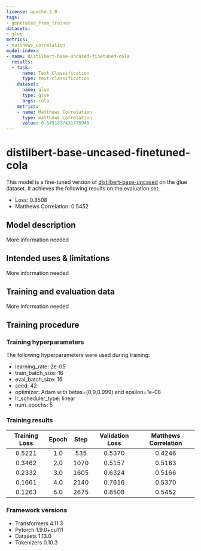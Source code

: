 ```yaml
---
license: apache-2.0
tags:
- generated_from_trainer
datasets:
- glue
metrics:
- matthews_correlation
model-index:
- name: distilbert-base-uncased-finetuned-cola
  results:
  - task:
      name: Text Classification
      type: text-classification
    dataset:
      name: glue
      type: glue
      args: cola
    metrics:
    - name: Matthews Correlation
      type: matthews_correlation
      value: 0.5451837431775948
---
```


<!-- This model card has been generated automatically according to the information the Trainer had access to. You
should probably proofread and complete it, then remove this comment. -->

# distilbert-base-uncased-finetuned-cola

This model is a fine-tuned version of [distilbert-base-uncased](https://huggingface.co/distilbert-base-uncased) on the glue dataset.
It achieves the following results on the evaluation set:
- Loss: 0.8508
- Matthews Correlation: 0.5452

## Model description

More information needed

## Intended uses & limitations

More information needed

## Training and evaluation data

More information needed

## Training procedure

### Training hyperparameters

The following hyperparameters were used during training:
- learning_rate: 2e-05
- train_batch_size: 16
- eval_batch_size: 16
- seed: 42
- optimizer: Adam with betas=(0.9,0.999) and epsilon=1e-08
- lr_scheduler_type: linear
- num_epochs: 5

### Training results

| Training Loss | Epoch | Step | Validation Loss | Matthews Correlation |
|:-------------:|:-----:|:----:|:---------------:|:--------------------:|
| 0.5221        | 1.0   | 535  | 0.5370          | 0.4246               |
| 0.3462        | 2.0   | 1070 | 0.5157          | 0.5183               |
| 0.2332        | 3.0   | 1605 | 0.6324          | 0.5166               |
| 0.1661        | 4.0   | 2140 | 0.7616          | 0.5370               |
| 0.1263        | 5.0   | 2675 | 0.8508          | 0.5452               |


### Framework versions

- Transformers 4.11.3
- Pytorch 1.9.0+cu111
- Datasets 1.13.0
- Tokenizers 0.10.3
